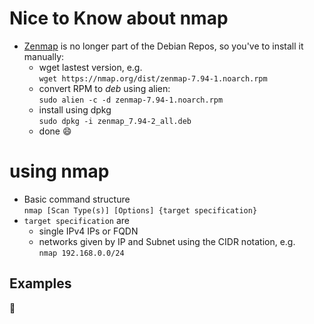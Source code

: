 # Nice to Know about nmap
- [Zenmap](https://nmap.org/zenmap/) is no longer part of the Debian Repos, so you've to install it manually:
    - wget lastest version, e.g. <br>
    `wget https://nmap.org/dist/zenmap-7.94-1.noarch.rpm`
    - convert RPM to _deb_ using alien: <br>
    `sudo alien -c -d zenmap-7.94-1.noarch.rpm`
    - install using dpkg <br>
    `sudo dpkg -i zenmap_7.94-2_all.deb`
    - done :smile: 
# using nmap
- Basic command structure <br>
  `nmap [Scan Type(s)] [Options] {target specification}`
- `target specification` are 
  - single IPv4 IPs or FQDN
  - networks given by IP and Subnet using the CIDR notation, e.g.<br>
  `nmap 192.168.0.0/24`

## Examples
:construction: 

